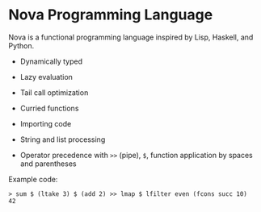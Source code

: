 # Nova Programming Language

  

Nova is a functional programming language inspired by Lisp, Haskell, and Python.

  

- Dynamically typed

- Lazy evaluation

- Tail call optimization

- Curried functions

- Importing code

- String and list processing

- Operator precedence with `>>` (pipe), `$`, function application by spaces and parentheses

  

Example code:

```
> sum $ (ltake 3) $ (add 2) >> lmap $ lfilter even (fcons succ 10)
42
```

